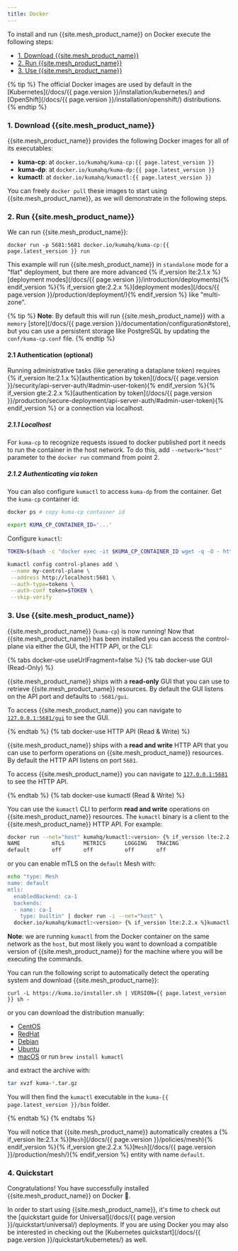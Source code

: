 ```yaml
---
title: Docker
---
```


To install and run {{site.mesh_product_name}} on Docker execute the following steps:

- [1. Download {{site.mesh_product_name}}](#1-download-kuma)
- [2. Run {{site.mesh_product_name}}](#2-run-kuma)
- [3. Use {{site.mesh_product_name}}](#3-use-kuma)

{% tip %}
The official Docker images are used by default in the [Kubernetes](/docs/{{ page.version }}/installation/kubernetes/) and [OpenShift](/docs/{{ page.version }}/installation/openshift/) distributions.
{% endtip %}

### 1. Download {{site.mesh_product_name}}

{{site.mesh_product_name}} provides the following Docker images for all of its executables:

- **kuma-cp**: at `docker.io/kumahq/kuma-cp:{{ page.latest_version }}`
- **kuma-dp**: at `docker.io/kumahq/kuma-dp:{{ page.latest_version }}`
- **kumactl**: at `docker.io/kumahq/kumactl:{{ page.latest_version }}`

You can freely `docker pull` these images to start using {{site.mesh_product_name}}, as we will demonstrate in the following steps.

### 2. Run {{site.mesh_product_name}}

We can run {{site.mesh_product_name}}:

`docker run -p 5681:5681 docker.io/kumahq/kuma-cp:{{ page.latest_version }} run`

This example will run {{site.mesh_product_name}} in `standalone` mode for a "flat" deployment, but there are more advanced {% if_version lte:2.1.x %}[deployment modes](/docs/{{ page.version }}/introduction/deployments){% endif_version %}{% if_version gte:2.2.x %}[deployment modes](/docs/{{ page.version }}/production/deployment/){% endif_version %} like "multi-zone".

{% tip %}
**Note**: By default this will run {{site.mesh_product_name}} with a `memory` [store](/docs/{{ page.version }}/documentation/configuration#store), but you can use a persistent storage like PostgreSQL by updating the `conf/kuma-cp.conf` file.
{% endtip %}

#### 2.1 Authentication (optional)

Running administrative tasks (like generating a dataplane token) requires {% if_version lte:2.1.x %}[authentication by token](/docs/{{ page.version }}/security/api-server-auth/#admin-user-token){% endif_version %}{% if_version gte:2.2.x %}[authentication by token](/docs/{{ page.version }}/production/secure-deployment/api-server-auth/#admin-user-token){% endif_version %} or a connection via localhost.

##### 2.1.1 Localhost

For `kuma-cp` to recognize requests issued to docker published port it needs to run the container in the host network.
To do this, add `--network="host"` parameter to the `docker run` command from point 2.

##### 2.1.2 Authenticating via token

You can also configure `kumactl` to access `kuma-dp` from the container.
Get the `kuma-cp` container id:

```sh
docker ps # copy kuma-cp container id

export KUMA_CP_CONTAINER_ID='...'
```

Configure `kumactl`:

```sh
TOKEN=$(bash -c "docker exec -it $KUMA_CP_CONTAINER_ID wget -q -O - http://localhost:5681/global-secrets/admin-user-token" | jq -r .data | base64 -d)

kumactl config control-planes add \
 --name my-control-plane \
 --address http://localhost:5681 \
 --auth-type=tokens \
 --auth-conf token=$TOKEN \
 --skip-verify
```

### 3. Use {{site.mesh_product_name}}

{{site.mesh_product_name}} (`kuma-cp`) is now running! Now that {{site.mesh_product_name}} has been installed you can access the control-plane via either the GUI, the HTTP API, or the CLI:

{% tabs docker-use useUrlFragment=false %}
{% tab docker-use GUI (Read-Only) %}

{{site.mesh_product_name}} ships with a **read-only** GUI that you can use to retrieve {{site.mesh_product_name}} resources. By default the GUI listens on the API port and defaults to `:5681/gui`.

To access {{site.mesh_product_name}} you can navigate to [`127.0.0.1:5681/gui`](http://127.0.0.1:5681/gui) to see the GUI.

{% endtab %}
{% tab docker-use HTTP API (Read & Write) %}

{{site.mesh_product_name}} ships with a **read and write** HTTP API that you can use to perform operations on {{site.mesh_product_name}} resources. By default the HTTP API listens on port `5681`.

To access {{site.mesh_product_name}} you can navigate to [`127.0.0.1:5681`](http://127.0.0.1:5681) to see the HTTP API.

{% endtab %}
{% tab docker-use kumactl (Read & Write) %}

You can use the `kumactl` CLI to perform **read and write** operations on {{site.mesh_product_name}} resources. The `kumactl` binary is a client to the {{site.mesh_product_name}} HTTP API. For example:

```sh
docker run --net="host" kumahq/kumactl:<version> {% if_version lte:2.2.x %}kumactl {% endif_version%}get meshes
NAME          mTLS      METRICS      LOGGING   TRACING
default       off       off          off       off
```

or you can enable mTLS on the `default` Mesh with:

```sh
echo "type: Mesh
name: default
mtls:
  enabledBackend: ca-1
  backends:
  - name: ca-1
    type: builtin" | docker run -i --net="host" \
  docker.io/kumahq/kumactl:<version> {% if_version lte:2.2.x %}kumactl {% endif_version%}apply -f -
```

**Note**: we are running `kumactl` from the Docker container on the same network as the `host`, but most likely you want to download a compatible version of {{site.mesh_product_name}} for the machine where you will be executing the commands.

You can run the following script to automatically detect the operating system and download {{site.mesh_product_name}}:

<div class="language-sh">
<pre class="no-line-numbers"><code>curl -L https://kuma.io/installer.sh | VERSION={{ page.latest_version }} sh -</code></pre>
</div>

or you can download the distribution manually:

- <a href="https://download.konghq.com/mesh-alpine/kuma-{{ page.latest_version }}-centos-amd64.tar.gz">CentOS</a>
- <a href="https://download.konghq.com/mesh-alpine/kuma-{{ page.latest_version }}-rhel-amd64.tar.gz">RedHat</a>
- <a href="https://download.konghq.com/mesh-alpine/kuma-{{ page.latest_version }}-debian-amd64.tar.gz">Debian</a>
- <a href="https://download.konghq.com/mesh-alpine/kuma-{{ page.latest_version }}-ubuntu-amd64.tar.gz">Ubuntu</a>
- <a href="https://download.konghq.com/mesh-alpine/kuma-{{ page.latest_version }}-darwin-amd64.tar.gz">macOS</a> or run `brew install kumactl`

and extract the archive with:

```sh
tar xvzf kuma-*.tar.gz
```

You will then find the `kumactl` executable in the `kuma-{{ page.latest_version }}/bin` folder.

{% endtab %}
{% endtabs %}

You will notice that {{site.mesh_product_name}} automatically creates a {% if_version lte:2.1.x %}[`Mesh`](/docs/{{ page.version }}/policies/mesh){% endif_version %}{% if_version gte:2.2.x %}[`Mesh`](/docs/{{ page.version }}/production/mesh/){% endif_version %} entity with name `default`.

### 4. Quickstart

Congratulations! You have successfully installed {{site.mesh_product_name}} on Docker 🚀.

In order to start using {{site.mesh_product_name}}, it's time to check out the [quickstart guide for Universal](/docs/{{ page.version }}/quickstart/universal/) deployments. If you are using Docker you may also be interested in checking out the [Kubernetes quickstart](/docs/{{ page.version }}/quickstart/kubernetes/) as well.
